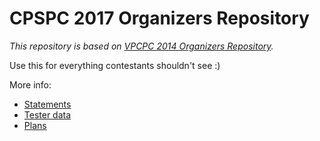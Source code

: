 CPSPC 2017 Organizers Repository
================================

*This repository is based on [VPCPC 2014 Organizers Repository](https://github.com/trojsten/vpcpc).*

Use this for everything contestants shouldn't see :)

More info:

  * [Statements](statements/README.md)
  * [Tester data](tester/README.md)
  * [Plans](plans.md)
